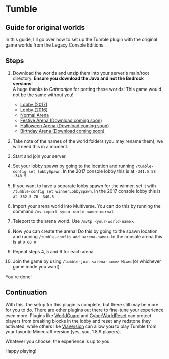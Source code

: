 # Tumble  

## Guide for original worlds  

In this guide, I'll go over how to set up the Tumble plugin with the original game worlds from the Legacy Console Editions.

## Steps  

1. Download the worlds and unzip them into your server's main/root directory. **Ensure you download the Java and not the Bedrock versions**!  
A huge thanks to *Catmanjoe* for porting these worlds! This game would not be the same without you!

    - [Lobby (2017)](https://www.theminecraftarchitect.com/mini-game-maps/2017-mini-game-lobby)  
    - [Lobby (2016)](https://www.theminecraftarchitect.com/mini-game-maps/2016-mini-game-lobby)  
    - [Normal Arena](https://www.planetminecraft.com/project/minecraft-classic-tumble-mode-arena-download-java/)  
    - [Festive Arena (Download coming soon)]()
    - [Halloween Arena (Download coming soon)]()
    - [Birthday Arena (Download coming soon)]()
2. Take note of the names of the world folders (you may rename them), we will need this in a moment.
3. Start and join your server.
4. Set your lobby spawn by going to the location and running `/tumble-config set lobbySpawn`. In the 2017 console lobby this is at `-341.5 58 -340.5`
5. If you want to have a separate lobby spawn for the winner, set it with `/tumble-config set winnerLobbySpawn`. In the 2017 console lobby this is at `-362.5 76 -340.5`
6. Import your arena world into Multiverse. You can do this by running the command `/mv import <your-world-name> normal`
7. Teleport to the arena world. Use `/mvtp <your-world-name>`.
8. Now you can create the arena! Do this by going to the spawn location and running `/tumble-config add <arena-name>`. In the console arena this is at `0 60 0`
9. Repeat steps 4, 5 and 6 for each arena
10. Join the game by using `/tumble-join <arena-name> Mixed`(or whichever game mode you want).

You're done!

## Continuation  

With this, the setup for this plugin is complete, but there still may be more for you to do. There are other plugins out there to fine-tune your experience even more. Plugins like [WorldGuard](https://dev.bukkit.org/projects/worldguard) and [CyberWorldReset](https://www.spigotmc.org/resources/cyberworldreset-standard-%E2%9C%A8-regenerate-worlds-scheduled-resets-lag-optimized%E3%80%8C1-8-1-19%E3%80%8D.96834/) can protect players from breaking blocks in the lobby and reset any redstone they activated, while others like [ViaVersion](https://www.spigotmc.org/resources/viaversion.19254/) can allow you to play Tumble from your favorite Minecraft version (yes, you, 1.8.9 players).  

Whatever you choose, the experience is up to you.

Happy playing!

